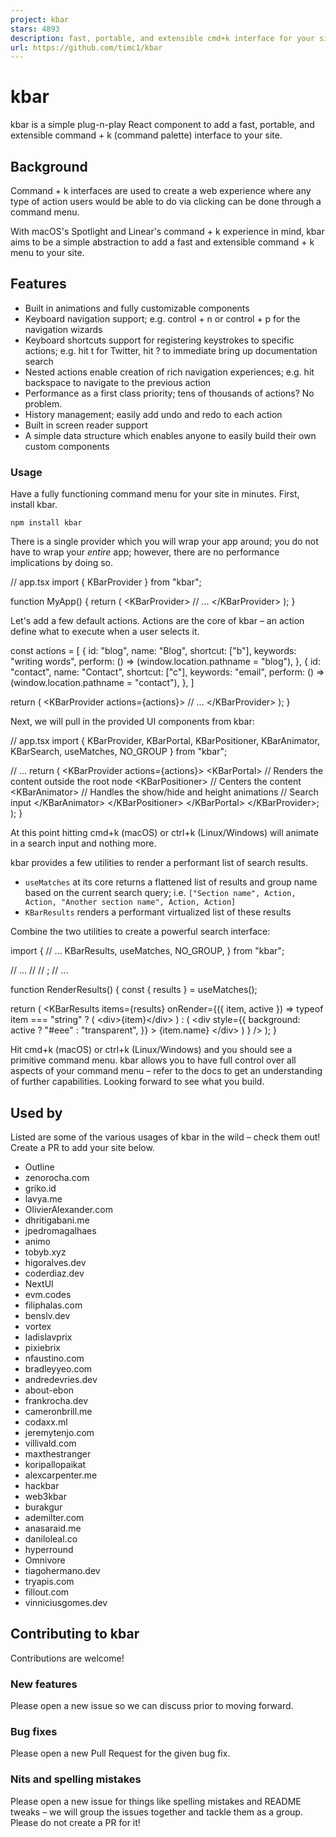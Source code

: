 ```yaml
---
project: kbar
stars: 4893
description: fast, portable, and extensible cmd+k interface for your site
url: https://github.com/timc1/kbar
---
```


kbar
====

kbar is a simple plug-n-play React component to add a fast, portable, and extensible command + k (command palette) interface to your site.

Background
----------

Command + k interfaces are used to create a web experience where any type of action users would be able to do via clicking can be done through a command menu.

With macOS's Spotlight and Linear's command + k experience in mind, kbar aims to be a simple abstraction to add a fast and extensible command + k menu to your site.

Features
--------

-   Built in animations and fully customizable components
-   Keyboard navigation support; e.g. control + n or control + p for the navigation wizards
-   Keyboard shortcuts support for registering keystrokes to specific actions; e.g. hit t for Twitter, hit ? to immediate bring up documentation search
-   Nested actions enable creation of rich navigation experiences; e.g. hit backspace to navigate to the previous action
-   Performance as a first class priority; tens of thousands of actions? No problem.
-   History management; easily add undo and redo to each action
-   Built in screen reader support
-   A simple data structure which enables anyone to easily build their own custom components

### Usage

Have a fully functioning command menu for your site in minutes. First, install kbar.

```
npm install kbar
```

There is a single provider which you will wrap your app around; you do not have to wrap your _entire_ app; however, there are no performance implications by doing so.

// app.tsx
import { KBarProvider } from "kbar";

function MyApp() {
  return (
    <KBarProvider\>
      // ...
    </KBarProvider\>
  );
}

Let's add a few default actions. Actions are the core of kbar – an action define what to execute when a user selects it.

  const actions \= \[
    {
      id: "blog",
      name: "Blog",
      shortcut: \["b"\],
      keywords: "writing words",
      perform: () \=> (window.location.pathname \= "blog"),
    },
    {
      id: "contact",
      name: "Contact",
      shortcut: \["c"\],
      keywords: "email",
      perform: () \=> (window.location.pathname \= "contact"),
    },
  \]

  return (
    <KBarProvider actions\={actions}\>
      // ...
    </KBarProvider\>
  );
}

Next, we will pull in the provided UI components from kbar:

// app.tsx
import {
  KBarProvider,
  KBarPortal,
  KBarPositioner,
  KBarAnimator,
  KBarSearch,
  useMatches,
  NO\_GROUP
} from "kbar";

// ...
  return (
    <KBarProvider actions\={actions}\>
      <KBarPortal\> // Renders the content outside the root node
        <KBarPositioner\> // Centers the content
          <KBarAnimator\> // Handles the show/hide and height animations
            <KBarSearch /> // Search input
          </KBarAnimator\>
        </KBarPositioner\>
      </KBarPortal\>
      <MyApp />
    </KBarProvider\>;
  );
}

At this point hitting cmd+k (macOS) or ctrl+k (Linux/Windows) will animate in a search input and nothing more.

kbar provides a few utilities to render a performant list of search results.

-   `useMatches` at its core returns a flattened list of results and group name based on the current search query; i.e. `["Section name", Action, Action, "Another section name", Action, Action]`
-   `KBarResults` renders a performant virtualized list of these results

Combine the two utilities to create a powerful search interface:

import {
  // ...
  KBarResults,
  useMatches,
  NO\_GROUP,
} from "kbar";

// ...
// <KBarAnimator>
//   <KBarSearch />
<RenderResults />;
// ...

function RenderResults() {
  const { results } \= useMatches();

  return (
    <KBarResults
      items\={results}
      onRender\={({ item, active }) \=>
        typeof item \=== "string" ? (
          <div\>{item}</div\>
        ) : (
          <div
            style\={{
              background: active ? "#eee" : "transparent",
            }}
          \>
            {item.name}
          </div\>
        )
      }
    />
  );
}

Hit cmd+k (macOS) or ctrl+k (Linux/Windows) and you should see a primitive command menu. kbar allows you to have full control over all aspects of your command menu – refer to the docs to get an understanding of further capabilities. Looking forward to see what you build.

Used by
-------

Listed are some of the various usages of kbar in the wild – check them out! Create a PR to add your site below.

-   Outline
-   zenorocha.com
-   griko.id
-   lavya.me
-   OlivierAlexander.com
-   dhritigabani.me
-   jpedromagalhaes
-   animo
-   tobyb.xyz
-   higoralves.dev
-   coderdiaz.dev
-   NextUI
-   evm.codes
-   filiphalas.com
-   benslv.dev
-   vortex
-   ladislavprix
-   pixiebrix
-   nfaustino.com
-   bradleyyeo.com
-   andredevries.dev
-   about-ebon
-   frankrocha.dev
-   cameronbrill.me
-   codaxx.ml
-   jeremytenjo.com
-   villivald.com
-   maxthestranger
-   koripallopaikat
-   alexcarpenter.me
-   hackbar
-   web3kbar
-   burakgur
-   ademilter.com
-   anasaraid.me
-   daniloleal.co
-   hyperround
-   Omnivore
-   tiagohermano.dev
-   tryapis.com
-   fillout.com
-   vinniciusgomes.dev

Contributing to kbar
--------------------

Contributions are welcome!

### New features

Please open a new issue so we can discuss prior to moving forward.

### Bug fixes

Please open a new Pull Request for the given bug fix.

### Nits and spelling mistakes

Please open a new issue for things like spelling mistakes and README tweaks – we will group the issues together and tackle them as a group. Please do not create a PR for it!
